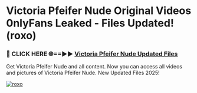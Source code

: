 # Victoria Pfeifer Nude Original Videos 0nlyFans Leaked - Files Updated! (roxo)

<h3>🔴 CLICK HERE 🌐==►► <a href="https://tinyurl.com/yrmya6cz" rel="nofollow">Victoria Pfeifer Nude Updated Files</a></h3>

Get Victoria Pfeifer Nude and all content. Now you can access all videos and pictures of Victoria Pfeifer Nude. New Updated Files 2025!

[![roxo](https://i.imgur.com/FMdXYCs.gif)](https://tinyurl.com/yrmya6cz)
